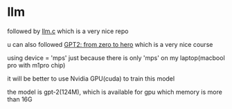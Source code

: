 # llm

followed by [llm.c](https://github.com/karpathy/llm.c/blob/master/README.md) which is a very nice repo

u can also followed [GPT2: from zero to hero](https://www.youtube.com/watch?v=l8pRSuU81PU&t=527s) which is a very nice course

using device = 'mps' just because there is only 'mps' on my laptop(macbool pro with m1pro chip)

it will be better to use Nvidia GPU(cuda) to train this model

the model is gpt-2(124M), which is available for gpu which memory is more than 16G
